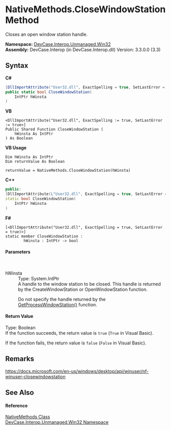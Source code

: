 # NativeMethods.CloseWindowStation Method 
 

Closes an open window station handle.

**Namespace:**&nbsp;<a href="N_DevCase_Interop_Unmanaged_Win32">DevCase.Interop.Unmanaged.Win32</a><br />**Assembly:**&nbsp;DevCase.Interop (in DevCase.Interop.dll) Version: 3.3.0.0 (3.3)

## Syntax

**C#**<br />
``` C#
[DllImportAttribute("User32.dll", ExactSpelling = true, SetLastError = true)]
public static bool CloseWindowStation(
	IntPtr hWinsta
)
```

**VB**<br />
``` VB
<DllImportAttribute("User32.dll", ExactSpelling := true, SetLastError := true>]
Public Shared Function CloseWindowStation ( 
	hWinsta As IntPtr
) As Boolean
```

**VB Usage**<br />
``` VB Usage
Dim hWinsta As IntPtr
Dim returnValue As Boolean

returnValue = NativeMethods.CloseWindowStation(hWinsta)
```

**C++**<br />
``` C++
public:
[DllImportAttribute(L"User32.dll", ExactSpelling = true, SetLastError = true)]
static bool CloseWindowStation(
	IntPtr hWinsta
)
```

**F#**<br />
``` F#
[<DllImportAttribute("User32.dll", ExactSpelling = true, SetLastError = true)>]
static member CloseWindowStation : 
        hWinsta : IntPtr -> bool 

```


#### Parameters
&nbsp;<dl><dt>hWinsta</dt><dd>Type: System.IntPtr<br />A handle to the window station to be closed. This handle is returned by the CreateWindowStation or OpenWindowStation function. 

 Do not specify the handle returned by the <a href="M_DevCase_Interop_Unmanaged_Win32_NativeMethods_GetProcessWindowStation">GetProcessWindowStation()</a> function.</dd></dl>

#### Return Value
Type: Boolean<br />If the function succeeds, the return value is `true` (`True` in Visual Basic). 

 If the function fails, the return value is `false` (`False` in Visual Basic).

## Remarks
<a href="https://docs.microsoft.com/en-us/windows/desktop/api/winuser/nf-winuser-closewindowstation" target="_blank">https://docs.microsoft.com/en-us/windows/desktop/api/winuser/nf-winuser-closewindowstation</a>

## See Also


#### Reference
<a href="T_DevCase_Interop_Unmanaged_Win32_NativeMethods">NativeMethods Class</a><br /><a href="N_DevCase_Interop_Unmanaged_Win32">DevCase.Interop.Unmanaged.Win32 Namespace</a><br />